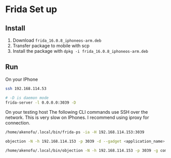 # Frida Set up
## Install
1. Download `frida_16.0.8_iphoneos-arm.deb`
2. Transfer package to mobile with scp
3. Install the package with `dpkg -i frida_16.0.8_iphoneos-arm.deb`


## Run
On your IPhone
```bash
ssh 192.168.114.53

# -D is daemon mode
frida-server -l 0.0.0.0:3039 -D 
```

On your testing host
The following CLI commands use SSH over the network. This is very slow on IPhones. I recommend using iproxy for connection.
```bash
/home/akenofu/.local/bin/frida-ps -ia -H 192.168.114.153:3039

objection -N -h 192.168.114.153 -p 3039 -d --gadget <application_name> explore 

/home/akenofu/.local/bin/objection -N -h 192.168.114.153 -p 3039 -g com.highaltitudehacks.DVIAswiftv2 explore
```

